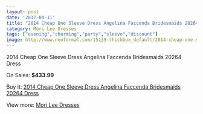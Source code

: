 ```yaml
---
layout: post
date: '2017-04-11'
title: "2014 Cheap One Sleeve Dress Angelina Faccenda Bridesmaids 20264 Dress"
category: Mori Lee Dresses
tags: ["evening","charming","party","sleeve","discount"]
image: http://www.neoformal.com/15139-thickbox_default/2014-cheap-one-sleeve-dress-angelina-faccenda-bridesmaids-20264-dress.jpg
---
```

2014 Cheap One Sleeve Dress Angelina Faccenda Bridesmaids 20264 Dress

On Sales: **$433.99**
<a href="https://www.neoformal.com/en/mori-lee-dresses-2014/5140-2014-cheap-one-sleeve-dress-angelina-faccenda-bridesmaids-20264-dress.html"><amp-img layout="responsive" width="600" height="600" src="//www.neoformal.com/15139-thickbox_default/2014-cheap-one-sleeve-dress-angelina-faccenda-bridesmaids-20264-dress.jpg" alt="2014 Cheap One Sleeve Dress Angelina Faccenda Bridesmaids 20264 Dress 0" /></a>
<a href="https://www.neoformal.com/en/mori-lee-dresses-2014/5140-2014-cheap-one-sleeve-dress-angelina-faccenda-bridesmaids-20264-dress.html"><amp-img layout="responsive" width="600" height="600" src="//www.neoformal.com/15140-thickbox_default/2014-cheap-one-sleeve-dress-angelina-faccenda-bridesmaids-20264-dress.jpg" alt="2014 Cheap One Sleeve Dress Angelina Faccenda Bridesmaids 20264 Dress 1" /></a>

Buy it: [2014 Cheap One Sleeve Dress Angelina Faccenda Bridesmaids 20264 Dress](https://www.neoformal.com/en/mori-lee-dresses-2014/5140-2014-cheap-one-sleeve-dress-angelina-faccenda-bridesmaids-20264-dress.html "2014 Cheap One Sleeve Dress Angelina Faccenda Bridesmaids 20264 Dress")

View more: [Mori Lee Dresses](https://www.neoformal.com/en/62-mori-lee-dresses-2014 "Mori Lee Dresses")